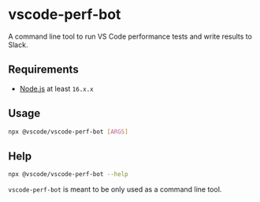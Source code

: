 # vscode-perf-bot
A command line tool to run VS Code performance tests and write results to Slack.

## Requirements

- [Node.js](https://nodejs.org/en/) at least `16.x.x`

## Usage

```sh
npx @vscode/vscode-perf-bot [ARGS]
```

## Help

```sh
npx @vscode/vscode-perf-bot --help
```

`vscode-perf-bot` is meant to be only used as a command line tool.
